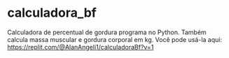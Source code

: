 # calculadora_bf
Calculadora de percentual de gordura programa no Python. Também calcula massa muscular e gordura corporal em kg. Você pode usá-la aqui: https://replit.com/@AlanAngeli1/calculadoraBf?v=1
